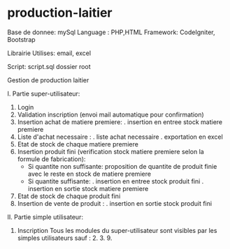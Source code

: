 # production-laitier

Base de donnee: mySql
Language : PHP,HTML
Framework: CodeIgniter, Bootstrap

Librairie Utilises:  email, excel




Script: script.sql dossier root



Gestion de production laitier 


I. Partie super-utilisateur:
  1. Login
  2. Validation inscription (envoi mail automatique pour confirmation)
  3. Insertion achat de matiere premiere: . insertion en entree stock matiere premiere
  4. Liste d'achat necessaire : . liste achat necessaire
                                . exportation en excel
  5. Etat de stock de chaque matiere premiere
  6. Insertion produit fini (verification stock matiere premiere selon la formule de fabrication):
        - Si quantite non suffisante: proposition de quantite de produit finie avec le reste en stock de matiere premiere
        - Si quantite suffisante: . insertion en entree stock produit fini
                                  . insertion en sortie stock matiere premiere
  8. Etat de stock de chaque produit fini
  9. Insertion de vente de produit : . insertion en sortie stock produit fini


II. Partie simple utilisateur:
  1. Inscription
  Tous les modules du super-utilisateur sont visibles par les simples utilisateurs sauf :
      2.
      3.
      9.
